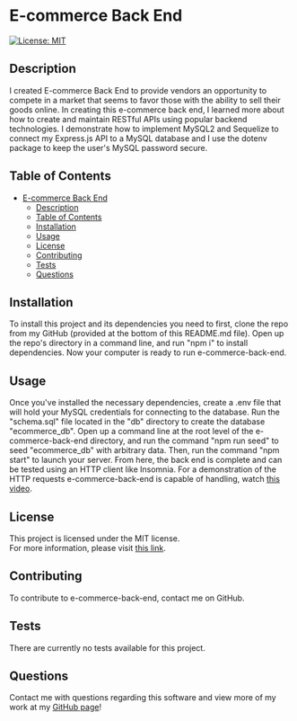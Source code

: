 # E-commerce Back End
[![License: MIT](https://img.shields.io/badge/License-MIT-yellow.svg)](https://opensource.org/licenses/MIT)
## Description
I created E-commerce Back End to provide vendors an opportunity to compete in a market that seems to favor those with the ability to sell their goods online. In creating this e-commerce back end, I learned more about how to create and maintain RESTful APIs using popular backend technologies. I demonstrate how to implement MySQL2 and Sequelize to connect my Express.js API to a MySQL database and I use the dotenv package to keep the user's MySQL password secure.

## Table of Contents
- [E-commerce Back End](#e-commerce-back-end)
  - [Description](#description)
  - [Table of Contents](#table-of-contents)
  - [Installation](#installation)
  - [Usage](#usage)
  - [License](#license)
  - [Contributing](#contributing)
  - [Tests](#tests)
  - [Questions](#questions)

## Installation
To install this project and its dependencies you need to first, clone the repo from my GitHub (provided at the bottom of this README.md file). Open up the repo's directory in a command line, and run "npm i" to install dependencies. Now your computer is ready to run e-commerce-back-end.

## Usage
Once you've installed the necessary dependencies, create a .env file that will hold your MySQL credentials for connecting to the database. Run the "schema.sql" file located in the "db" directory to create the database "ecommerce_db". Open up a command line at the root level of the e-commerce-back-end directory, and run the command "npm run seed" to seed "ecommerce_db" with arbitrary data. Then, run the command "npm start" to launch your server. From here, the back end is complete and can be tested using an HTTP client like Insomnia. For a demonstration of the HTTP requests e-commerce-back-end is capable of handling, watch [this video](https://youtu.be/7mBmTcISz8w).

## License
This project is licensed under the MIT license.  
For more information, please visit [this link](https://opensource.org/licenses/MIT).

## Contributing
To contribute to e-commerce-back-end, contact me on GitHub.

## Tests
There are currently no tests available for this project.

## Questions
Contact me with questions regarding this software and view more of my work at my [GitHub page](https://github.com/jmcavaddy)!
